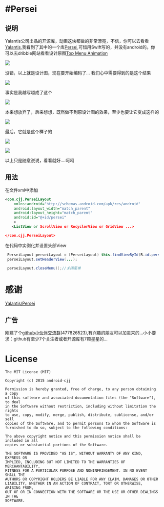 #Persei
==========================


 说明
----------------
Yalantis公司出品的开源库，动画这块都做的非常漂亮，不信，你可以去看看[Yalantis](https://github.com/Yalantis),我看到了其中的一个库[Persei](https://github.com/Yalantis/Persei),可惜用Swift写的，并没有android的。你可以去dribble网站看看设计原图[Top Menu Animation](https://dribbble.com/shots/1706861-Top-Menu-Animation?list=users&offset=23)

![](https://github.com/Yalantis/Persei/raw/master/Assets/animation.gif)

没错，以上就是设计图，现在要开始编码了...
我们心中需要得到的是这个结果

![](http://img.55bbs.com/10_500x2000/974/li5c2kC78GdkQ.jpg)

事实是我越写越成了这个

![](http://www.ename.cn/data/article/201412/03/1417588595.jpg)

本来想放弃了，后来想想，既然做不到原设计图的效果，至少也要让它变成这样的

![](http://img4.duitang.com/uploads/item/201403/04/20140304122431_XMCuj.thumb.600_0.jpeg)

最后，它就是这个样子的

![](http://www.apkbus.com/data/attachment/forum/201509/24/141035ugk917wf899f4gi8.gif)

![](http://www.apkbus.com/data/attachment/forum/201509/24/112741wmju2p3nenjnjg8d.png)

以上只是随意说说，看看就好....呵呵

用法
----------------------------------------
在文件xml中添加
```xml
<com.cjj.PerseiLayout
    xmlns:android="http://schemas.android.com/apk/res/android"
    android:layout_width="match_parent"
    android:layout_height="match_parent"
    android:id="@+id/persei"
    >
   <ListView or ScrollView or RecyclerView or GridView ...>

</com.cjj.PerseiLayout>
```

在代码中实例化并设置头部View
```java
 PerseiLayout perseiLayout = (PerseiLayout) this.findViewById(R.id.persei);
 perseiLayout.setHeaderView(...);
 
 perseiLayout.closeMenu();//关闭菜单
 ```
 
 感谢
 ===========
 
 [Yalantis/Persei](https://github.com/Yalantis/Persei)
 
广告
-----------------------------
刚建了个[github小伙伴交流群](http://t.cn/RyiVjnv)(477826523),有兴趣的朋友可以加进来的...小小要求：github有至少7个关注者或者开源库有7颗星星的... 

 
License
=======

    The MIT License (MIT)

	Copyright (c) 2015 android-cjj

	Permission is hereby granted, free of charge, to any person obtaining a copy
	of this software and associated documentation files (the "Software"), to deal
	in the Software without restriction, including without limitation the rights
	to use, copy, modify, merge, publish, distribute, sublicense, and/or sell
	copies of the Software, and to permit persons to whom the Software is
	furnished to do so, subject to the following conditions:

	The above copyright notice and this permission notice shall be included in all
	copies or substantial portions of the Software.

	THE SOFTWARE IS PROVIDED "AS IS", WITHOUT WARRANTY OF ANY KIND, EXPRESS OR
	IMPLIED, INCLUDING BUT NOT LIMITED TO THE WARRANTIES OF MERCHANTABILITY,
	FITNESS FOR A PARTICULAR PURPOSE AND NONINFRINGEMENT. IN NO EVENT SHALL THE
	AUTHORS OR COPYRIGHT HOLDERS BE LIABLE FOR ANY CLAIM, DAMAGES OR OTHER
	LIABILITY, WHETHER IN AN ACTION OF CONTRACT, TORT OR OTHERWISE, ARISING FROM,
	OUT OF OR IN CONNECTION WITH THE SOFTWARE OR THE USE OR OTHER DEALINGS IN THE
	SOFTWARE.





